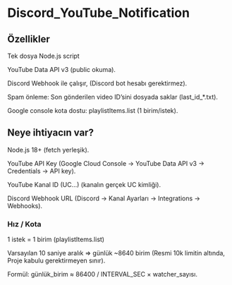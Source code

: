 # Discord_YouTube_Notification


## Özellikler

Tek dosya Node.js script 

YouTube Data API v3 (public okuma).

Discord Webhook ile çalışır, (Discord bot hesabı gerektirmez).

Spam önleme: Son gönderilen video ID’sini dosyada saklar (last_id_*.txt).

Google console kota dostu: playlistItems.list (1 birim/istek).


## Neye ihtiyacın var?

Node.js 18+ (fetch yerleşik).

YouTube API Key (Google Cloud Console → YouTube Data API v3 → Credentials → API key).

YouTube Kanal ID (UC…) (kanalın gerçek UC kimliği).

Discord Webhook URL (Discord → Kanal Ayarları → Integrations → Webhooks).


### Hız / Kota

1 istek = 1 birim (playlistItems.list)

Varsayılan 10 saniye aralık ⇒ günlük ~8640 birim (Resmi 10k limitin altında, Proje kabulu gerektirmeyen sınır).

Formül: günlük_birim ≈ 86400 / INTERVAL_SEC × watcher_sayısı.
